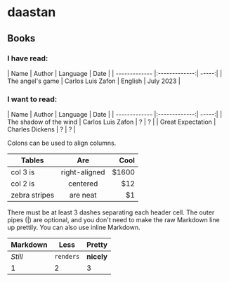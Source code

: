 # daastan
## Books 
### I have read:

| Name        | Author   |  Language  |  Date   |
| ------------- |:-------------:| -----:|
| The angel's game | Carlos Luis Zafon | English | July 2023 |

### I want to read:

| Name        | Author           | Language  | Date |
| ------------- |:-------------:| -----:|
| The shadow of the wind | Carlos Luis Zafon | ? | ? |
| Great Expectation | Charles Dickens | ? | ? |


Colons can be used to align columns.

| Tables        | Are           | Cool  |
| ------------- |:-------------:| -----:|
| col 3 is      | right-aligned | $1600 |
| col 2 is      | centered      |   $12 |
| zebra stripes | are neat      |    $1 |

There must be at least 3 dashes separating each header cell.
The outer pipes (|) are optional, and you don't need to make the 
raw Markdown line up prettily. You can also use inline Markdown.

Markdown | Less | Pretty
--- | --- | ---
*Still* | `renders` | **nicely**
1 | 2 | 3
